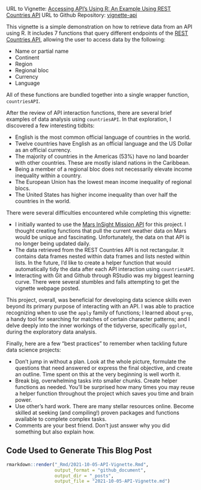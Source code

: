 
URL to Vignette: [Accessing API’s Using R: An Example Using REST
Countries API](https://not-that-john-williams.github.io/vignette-api/)
URL to Github Repository:
[vignette-api](https://github.com/not-that-john-williams/vignette-api/tree/gh-pages)

This vignette is a simple demonstration on how to retrieve data from an
API using R. It includes 7 functions that query different endpoints of
the [REST Countries API](https://restcountries.com/v2/), allowing the
user to access data by the following:

-   Name or partial name
-   Continent
-   Region
-   Regional bloc
-   Currency
-   Language

All of these functions are bundled together into a single wrapper
function, `countriesAPI`.

After the review of API interaction functions, there are several brief
examples of data analysis using `countriesAPI`. In that exploration, I
discovered a few interesting tidbits:

-   English is the most common official language of countries in the
    world.
-   Twelve countries have English as an official language and the US
    Dollar as an official currency.
-   The majority of countries in the Americas (53%) have no land boarder
    with other countries. These are mostly island nations in the
    Caribbean.
-   Being a member of a regional bloc does not necessarily elevate
    income inequality within a country.
-   The European Union has the lowest mean income inequality of regional
    blocs.
-   The United States has higher income inequality than over half the
    countries in the world.

There were several difficulties encountered while completing this
vignette:

-   I initially wanted to use the [Mars InSight Mission
    API](https://mars.nasa.gov/insight/weather/) for this project. I
    thought creating functions that pull the current weather data on
    Mars would be unique and fascinating. Unfortunately, the data on
    that API is no longer being updated daily.
-   The data retrieved from the REST Countries API is not rectangular.
    It contains data frames nested within data frames and lists nested
    within lists. In the future, I’d like to create a helper function
    that would automatically tidy the data after each API interaction
    using `countriesAPI`.
-   Interacting with Git and Github through RStudio was my biggest
    learning curve. There were several stumbles and falls attempting to
    get the vignette webpage posted.

This project, overall, was beneficial for developing data science skills
even beyond its primary purpose of interacting with an API. I was able
to practice recognizing when to use the `apply` family of functions; I
learned about `grep`, a handy tool for searching for matches of certain
character patterns; and I delve deeply into the inner workings of the
tidyverse, specifically `ggplot`, during the exploratory data analysis.

Finally, here are a few “best practices” to remember when tackling
future data science projects:

-   Don’t jump in without a plan. Look at the whole picture, formulate
    the questions that need answered or express the final objective, and
    create an outline. Time spent on this at the very beginning is well
    worth it.
-   Break big, overwhelming tasks into smaller chunks. Create helper
    functions as needed. You’ll be surprised how many times you may
    reuse a helper function throughout the project which saves you time
    and brain power.
-   Use other’s hard work. There are many stellar resources online.
    Become skilled at seeking (and compiling!) proven packages and
    functions available to complete complex tasks.
-   Comments are your best friend. Don’t just answer why you did
    something but also explain how.

## Code Used to Generate This Blog Post

``` r
rmarkdown::render("_Rmd/2021-10-05-API-Vignette.Rmd", 
                  output_format = "github_document", 
                  output_dir = "_posts", 
                  output_file = "2021-10-05-API-Vignette.md")
```
